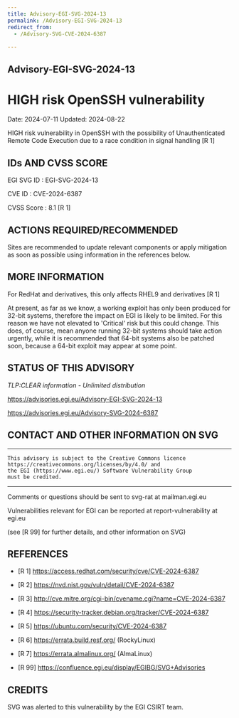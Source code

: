 ```yaml
---
title: Advisory-EGI-SVG-2024-13
permalink: /Advisory-EGI-SVG-2024-13
redirect_from:
  - /Advisory-SVG-CVE-2024-6387
  
---
```


## Advisory-EGI-SVG-2024-13

# HIGH risk OpenSSH vulnerability

Date:        2024-07-11
Updated:     2024-08-22

HIGH risk vulnerability in OpenSSH with the possibility of Unauthenticated
Remote Code Execution due to a race condition in signal handling [R 1]

## IDs AND CVSS SCORE 

EGI SVG ID : EGI-SVG-2024-13
    
CVE ID     : CVE-2024-6387

CVSS Score : 8.1 [R 1]
    

## ACTIONS REQUIRED/RECOMMENDED

Sites are recommended to update relevant components or apply mitigation 
as soon as possible using information in the references below.


## MORE INFORMATION

For RedHat and derivatives, this only affects RHEL9 and derivatives [R 1]

At present, as far as we know, a working exploit has only been produced 
for 32-bit systems, therefore the impact on EGI is likely to be limited.
For this reason we have not elevated to 'Critical' risk but this could 
change. This does, of course, mean anyone running 32-bit systems should
take action urgently, while it is recommended that 64-bit systems also
be patched soon, because a 64-bit exploit may appear at some point.
       
## STATUS OF THIS ADVISORY
                        
_TLP:CLEAR information - Unlimited distribution_ 
       
 https://advisories.egi.eu/Advisory-EGI-SVG-2024-13 

 https://advisories.egi.eu/Advisory-SVG-2024-6387

## CONTACT AND OTHER INFORMATION ON SVG

-----------------------------
    This advisory is subject to the Creative Commons licence 
    https://creativecommons.org/licenses/by/4.0/ and
    the EGI (https://www.egi.eu/) Software Vulnerability Group 
    must be credited.
-----------------------------
   
Comments or questions should be sent to
	svg-rat at mailman.egi.eu

Vulnerabilities relevant for EGI can be reported at
	report-vulnerability at egi.eu
    
(see [R 99] for further details, and other information on SVG)
    
    
## REFERENCES

- [R 1] <https://access.redhat.com/security/cve/CVE-2024-6387>

- [R 2] <https://nvd.nist.gov/vuln/detail/CVE-2024-6387> 

- [R 3] <http://cve.mitre.org/cgi-bin/cvename.cgi?name=CVE-2024-6387>
     
- [R 4] <https://security-tracker.debian.org/tracker/CVE-2024-6387> 
    
- [R 5] <https://ubuntu.com/security/CVE-2024-6387>

- [R 6] <https://errata.build.resf.org/>   (RockyLinux)

- [R 7] <https://errata.almalinux.org/>  (AlmaLinux)


- [R 99] <https://confluence.egi.eu/display/EGIBG/SVG+Advisories>

## CREDITS

SVG was alerted to this vulnerability by the EGI CSIRT team.


